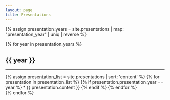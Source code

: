 ```yaml
---
layout: page
title: Presentations
---
```


{% assign presentation_years = site.presentations | map: "presentation_year" | uniq | reverse %}

{% for year in presentation_years %}
## {{ year }}
<hr>
{% assign presentation_list = site.presentations | sort: 'content' %} 
{% for presentation in presentation_list %}
{% if presentation.presentation_year == year %}  
*  {{ presentation.content }}   
{% endif %}
{% endfor %}
<br>
{% endfor %}

<!-- code for arrow that collapses years like on SIMSSA site -->

<!-- {% assign presentation_years = site.presentations | map: "presentation_year" | uniq | reverse %}

{% for year in presentation_years %}

  <h2 data-toggle="collapse" data-target="#{{ year }}">
    {{ year }}
    <img class="icon_rotation" src="{{ site.url }}/assets/0-expand_on.png" style="float:right;width:50px;height:50px" data-toggle="collapse" data-target="#{{ year }}" />
  </h2>
  <hr>
  <div id="{{ year }}" class="collapse in">
    {% assign presentation_list = site.presentations | sort: 'content' %}
    <ul>
      {% for presentation in presentation_list %}
        {% if presentation.presentation_year == year %}
          <li>

            {{ presentation.content }}

          </li>
        {% endif %}
      {% endfor %}
    </ul>
  </div>
  <br>

{% endfor %}

<script>
$(document).ready(function(){
  $('.icon_rotation').on({
    'click': function () {
      var origsrc = $(this).attr('src');
      var src = '';
      if (origsrc == '{{ site.url }}/assets/0-expand_off.png') src = '{{ site.url }}/assets/0-expand_on.png';
      if (origsrc == '{{ site.url }}/assets/0-expand_on.png') src = '{{ site.url }}/assets/0-expand_off.png';
      $(this).attr('src', src);
    }
  });
});
</script> -->
